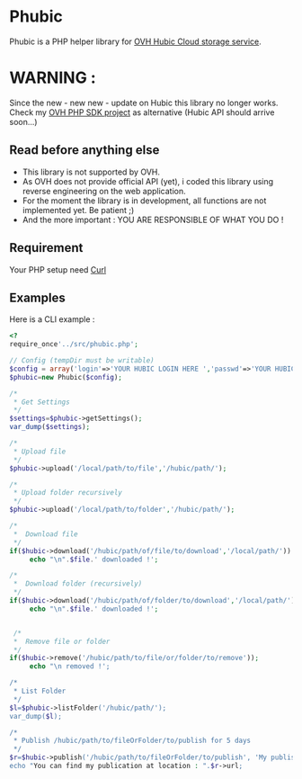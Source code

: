 Phubic
========
Phubic is a PHP helper library for [OVH Hubic Cloud storage service](https://app.hubic.me/ "hubic @ OVH").

WARNING : 
========
Since the new - new new - update on Hubic this library no longer works.
Check my [OVH PHP SDK project](https://github.com/Toorop/ovh-sdk-php "OVH SDK PHP") as alternative (Hubic API should arrive soon...)






Read before anything else
------------

*   This library is not supported by OVH.
*   As OVH does not provide official API (yet), i coded this library using reverse engineering on the web application.
*   For the moment the library is in development, all functions are not implemented yet. Be patient ;)
*   And the more important : YOU ARE RESPONSIBLE OF WHAT YOU DO !

Requirement
------------

Your PHP setup need [Curl](http://php.net/manual/en/book.curl.php "Curl for PHP")


Examples
------------

Here is a CLI example :

```php
<?
require_once'../src/phubic.php';

// Config (tempDir must be writable)
$config = array('login'=>'YOUR HUBIC LOGIN HERE ','passwd'=>'YOUR HUBIC PASSWD HERE', 'tempDir'=>'/tmp/');
$phubic=new Phubic($config);

/*
 * Get Settings
 */
$settings=$phubic->getSettings();
var_dump($settings);

/*
 * Upload file
 */
$phubic->upload('/local/path/to/file','/hubic/path/');

/*
 * Upload folder recursively
 */
$phubic->upload('/local/path/to/folder','/hubic/path/');

/*
 *  Download file
 */
if($hubic->download('/hubic/path/of/file/to/download','/local/path/'))
     echo "\n".$file.' downloaded !';

/*
 *  Download folder (recursively)
 */
if($hubic->download('/hubic/path/of/folder/to/download','/local/path/'))
     echo "\n".$file.' downloaded !';


 /*
 *  Remove file or folder
 */
if($hubic->remove('/hubic/path/to/file/or/folder/to/remove'));
     echo "\n removed !';

/*
 * List Folder
 */
$l=$phubic->listFolder('/hubic/path/');
var_dump($l);

/*
 * Publish /hubic/path/to/fileOrFolder/to/publish for 5 days
 */
$r=$hubic->publish('/hubic/path/to/fileOrFolder/to/publish', 'My publish comment', 5);
echo "You can find my publication at location : ".$r->url;

```
